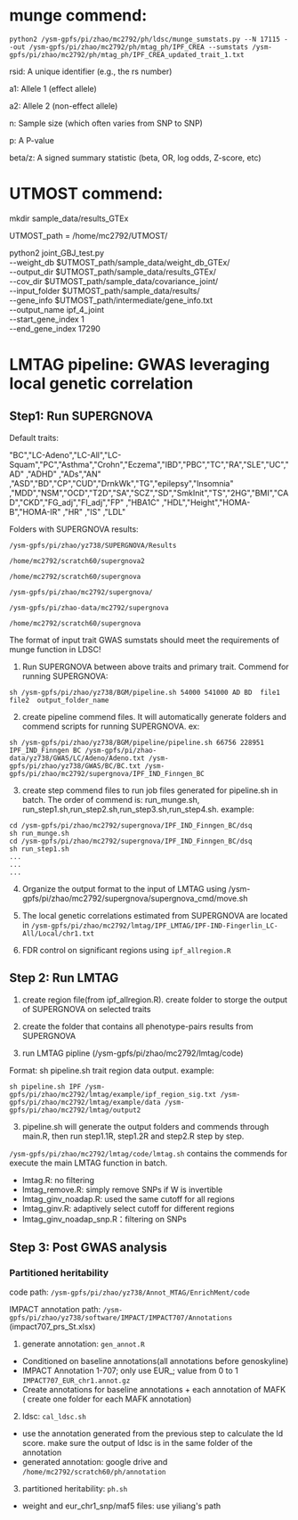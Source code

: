 # munge commend:

```python2 /ysm-gpfs/pi/zhao/mc2792/ph/ldsc/munge_sumstats.py --N 17115 --out /ysm-gpfs/pi/zhao/mc2792/ph/mtag_ph/IPF_CREA --sumstats /ysm-gpfs/pi/zhao/mc2792/ph/mtag_ph/IPF_CREA_updated_trait_1.txt```

rsid: A unique identifier (e.g., the rs number)

a1: Allele 1 (effect allele)

a2: Allele 2 (non-effect allele)

n: Sample size (which often varies from SNP to SNP)

p: A P-value

beta/z: A signed summary statistic (beta, OR, log odds, Z-score, etc)



# UTMOST commend:

mkdir sample_data/results_GTEx

UTMOST_path = /home/mc2792/UTMOST/

python2 joint_GBJ_test.py \
--weight_db $UTMOST_path/sample_data/weight_db_GTEx/ \
--output_dir $UTMOST_path/sample_data/results_GTEx/ \
--cov_dir $UTMOST_path/sample_data/covariance_joint/ \
--input_folder $UTMOST_path/sample_data/results/ \
--gene_info $UTMOST_path/intermediate/gene_info.txt \
--output_name ipf_4_joint \
--start_gene_index 1 \
--end_gene_index 17290

# LMTAG pipeline: GWAS leveraging local genetic correlation

## Step1: Run SUPERGNOVA

Default traits: 

"BC","LC-Adeno","LC-All","LC-Squam","PC","Asthma","Crohn","Eczema","IBD","PBC","TC","RA","SLE","UC","AD" ,"ADHD"  ,"ADs","AN" ,"ASD","BD","CP","CUD","DrnkWk","TG","epilepsy","Insomnia" ,"MDD","NSM","OCD","T2D","SA","SCZ","SD","SmkInit","TS","2HG","BMI","CAD","CKD","FG_adj","FI_adj","FP" ,"HBA1C" ,"HDL","Height","HOMA-B","HOMA-IR"  ,"HR" ,"IS" ,"LDL"  

Folders with SUPERGNOVA results:

```/ysm-gpfs/pi/zhao/yz738/SUPERGNOVA/Results```

```/home/mc2792/scratch60/supergnova2```

```/home/mc2792/scratch60/supergnova```

```/ysm-gpfs/pi/zhao/mc2792/supergnova/```

```/ysm-gpfs/pi/zhao-data/mc2792/supergnova```

```/home/mc2792/scratch60/supergnova```

The format of input trait GWAS sumstats should meet the requirements of munge function in LDSC!

1. Run SUPERGNOVA between above traits and primary trait. Commend for running SUPERGNOVA:

```
sh /ysm-gpfs/pi/zhao/yz738/BGM/pipeline.sh 54000 541000 AD BD  file1 file2  output_folder_name
```

2. create pipeline commend files. It will automatically generate folders and commend scripts for running SUPERGNOVA. ex:

```
sh /ysm-gpfs/pi/zhao/yz738/BGM/pipeline/pipeline.sh 66756 228951 IPF_IND_Finngen BC /ysm-gpfs/pi/zhao-data/yz738/GWAS/LC/Adeno/Adeno.txt /ysm-gpfs/pi/zhao/yz738/GWAS/BC/BC.txt /ysm-gpfs/pi/zhao/mc2792/supergnova/IPF_IND_Finngen_BC
``` 

3. create step commend files to run job files generated for pipeline.sh in batch. The order of commend is: run_munge.sh, run_step1.sh,run_step2.sh,run_step3.sh,run_step4.sh. example:

```
cd /ysm-gpfs/pi/zhao/mc2792/supergnova/IPF_IND_Finngen_BC/dsq
sh run_munge.sh
cd /ysm-gpfs/pi/zhao/mc2792/supergnova/IPF_IND_Finngen_BC/dsq
sh run_step1.sh
...
...
...
```

4. Organize the output format to the input of LMTAG using /ysm-gpfs/pi/zhao/mc2792/supergnova/supergnova_cmd/move.sh

5. The local genetic correlations estimated from SUPERGNOVA are located in ```/ysm-gpfs/pi/zhao/mc2792/lmtag/IPF_LMTAG/IPF-IND-Fingerlin_LC-All/Local/chr1.txt```

6. FDR control on significant regions using ```ipf_allregion.R```

## Step 2: Run LMTAG

1. create region file(from ipf_allregion.R). create folder to storge the output of SUPERGNOVA on selected traits 

2. create the folder that contains all phenotype-pairs results from SUPERGNOVA

2. run LMTAG pipline (/ysm-gpfs/pi/zhao/mc2792/lmtag/code)

Format: sh pipeline.sh trait region data output. example: 

```
sh pipeline.sh IPF /ysm-gpfs/pi/zhao/mc2792/lmtag/example/ipf_region_sig.txt /ysm-gpfs/pi/zhao/mc2792/lmtag/example/data /ysm-gpfs/pi/zhao/mc2792/lmtag/output2
```

3. pipeline.sh will generate the output folders and commends through main.R, then run step1.1R, step1.2R and step2.R step by step.

```/ysm-gpfs/pi/zhao/mc2792/lmtag/code/lmtag.sh``` contains the commends for execute the main LMTAG function in batch.

- lmtag.R: no filtering
- lmtag_remove.R: simply remove SNPs if W is invertible
- lmtag_ginv_noadap.R: used the same cutoff for all regions
- lmtag_ginv.R: adaptively select cutoff for different regions
- lmtag_ginv_noadap_snp.R：filtering on SNPs


## Step 3: Post GWAS analysis

### Partitioned heritability

code path: ```/ysm-gpfs/pi/zhao/yz738/Annot_MTAG/EnrichMent/code```

IMPACT annotation path: ```/ysm-gpfs/pi/zhao/yz738/software/IMPACT/IMPACT707/Annotations``` (impact707_prs_St.xlsx)

1. generate annotation:  ```gen_annot.R```

- Conditioned on baseline annotations(all annotations before genoskyline)
- IMPACT Annotation 1-707; only use EUR_; value from 0 to 1 ```IMPACT707_EUR_chr1.annot.gz```
- Create annotations for baseline annotations + each annotation of MAFK ( create one folder for each MAFK annotation)

2. ldsc: ```cal_ldsc.sh```

- use the annotation generated from the previous step to calculate the ld score. make sure the output of ldsc is in the same folder of the annotation
- generated annotation: google drive and  ```/home/mc2792/scratch60/ph/annotation```

3. partitioned heritability: ```ph.sh```

- weight and eur_chr1_snp/maf5 files: use yiliang's path




